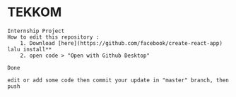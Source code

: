 # TEKKOM
    Internship Project
    How to edit this repository :
        1. Download [here](https://github.com/facebook/create-react-app) lalu install** 
        2. open code > "Open with Github Desktop"
        
    Done
    
    edit or add some code then commit your update in "master" branch, then push
